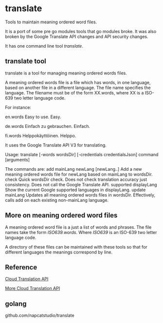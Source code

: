 # translate

Tools to maintain meaning ordered word files.

It is a port of some pre go modules tools that go modules broke.  It was
also broken by the Google Translate API changes and API security changes.

It has one command line tool *translate*.

## translate tool

translate is a tool for managing meaning ordered words files.

A meaning ordered words file is a file which has words, in one language,
based on another file in a different language.  The file name specifies the
language.  The filename must be of the form XX.words, where XX is a ISO-639
two letter language code.

For instance:

en.words
Easy to use.
Easy.

de.words
Einfach zu gebrauchen.
Einfach.

fi.words
Helppokäyttöinen.
Helppo.

It uses the Google Translate API V3 for translating.

Usage:
	translate [-words wordsDir] [-credentials credentialsJson] command [arguments]

The commands are:
	add mainLang newLang [newLang..]
	  Add a new meaning ordered words file for newLang based on mainLang to
	  wordsDir.
	check
	  Quick wordsDir check.  Does not check translation accuracy just
	  consistency.  Does not call the Google Translate API.
	supported displayLang
	  Show the current Google supported languages in displayLang.
	update mainLang
	  Updates all meaning ordered words files in wordsDir.  Effectively,
	  calls add on each existing non-mainLang language.

## More on meaning ordered word files

A meaning ordered word file is a just a list of words and phrases.  The file
names take the form *ISO639.words*.  Where *ISO639* is an ISO-639 two letter language code.

A directory of these files can be maintained with these tools so that for different languages the meanings correspond by line.

## Reference

[Cloud Translation API](https://pkg.go.dev/cloud.google.com/go/translate/apiv3)

[More Cloud Translation API](https://pkg.go.dev/google.golang.org/genproto/googleapis/cloud/translate/v3)

## golang

github.com/napcatstudio/translate